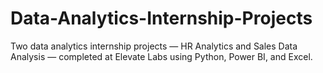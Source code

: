 # Data-Analytics-Internship-Projects
Two data analytics internship projects — HR Analytics and Sales Data Analysis — completed at Elevate Labs using Python, Power BI, and Excel.
